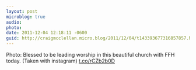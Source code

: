 ```yaml
---
layout: post
microblog: true
audio: 
photo: 
date: 2011-12-04 12:18:11 -0600
guid: http://craigmcclellan.micro.blog/2011/12/04/t143393677316857857.html
---
```

Photo: Blessed to be leading worship in this beautiful church with FFH today. (Taken with instagram) [t.co/rCZb2b0D](http://t.co/rCZb2b0D)
